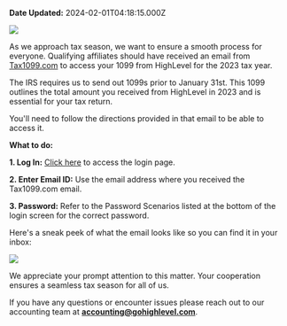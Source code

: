 **Date Updated:** 2024-02-01T04:18:15.000Z

![](https://s3.amazonaws.com/cdn.freshdesk.com/data/helpdesk/attachments/production/155019276002/original/j55BqKOQ_4tyIzgJ5HHcj8KypFlqPUi7ng.jpg?1706739771)
  
  
As we approach tax season, we want to ensure a smooth process for everyone. Qualifying affiliates should have received an email from [Tax1099.com](http://Tax1099.com) to access your 1099 from HighLevel for the 2023 tax year.

  
The IRS requires us to send out 1099s prior to January 31st. This 1099 outlines the total amount you received from HighLevel in 2023 and is essential for your tax return.

  
You'll need to follow the directions provided in that email to be able to access it.
  
  
**What to do:**

  
**1\. Log In:** [Click here](https://www.tax1099.com/) to access the login page.

  
**2\. Enter Email ID:** Use the email address where you received the Tax1099.com email.

  
**3\. Password:** Refer to the Password Scenarios listed at the bottom of the login screen for the correct password.

  
Here's a sneak peek of what the email looks like so you can find it in your inbox:

  
![](https://s3.amazonaws.com/cdn.freshdesk.com/data/helpdesk/attachments/production/155019276142/original/U82bx6_ItCDmAe6EbUQQAlPfiwCo8y_6Tg.png?1706740189)
  
  
We appreciate your prompt attention to this matter. Your cooperation ensures a seamless tax season for all of us.

  
If you have any questions or encounter issues please reach out to our accounting team at **accounting@gohighlevel.com**.
  
  